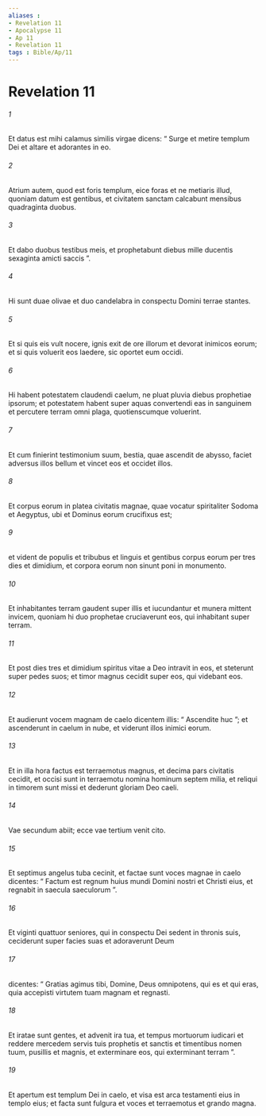 ```yaml
---
aliases : 
- Revelation 11
- Apocalypse 11
- Ap 11
- Revelation 11
tags : Bible/Ap/11
---
```


# Revelation 11

###### 1
Et datus est mihi calamus similis virgae dicens: “ Surge et metire templum Dei et altare et adorantes in eo. 
###### 2
Atrium autem, quod est foris templum, eice foras et ne metiaris illud, quoniam datum est gentibus, et civitatem sanctam calcabunt mensibus quadraginta duobus. 
###### 3
Et dabo duobus testibus meis, et prophetabunt diebus mille ducentis sexaginta amicti saccis ”. 
###### 4
Hi sunt duae olivae et duo candelabra in conspectu Domini terrae stantes. 
###### 5
Et si quis eis vult nocere, ignis exit de ore illorum et devorat inimicos eorum; et si quis voluerit eos laedere, sic oportet eum occidi. 
###### 6
Hi habent potestatem claudendi caelum, ne pluat pluvia diebus prophetiae ipsorum; et potestatem habent super aquas convertendi eas in sanguinem et percutere terram omni plaga, quotienscumque voluerint. 
###### 7
Et cum finierint testimonium suum, bestia, quae ascendit de abysso, faciet adversus illos bellum et vincet eos et occidet illos. 
###### 8
Et corpus eorum in platea civitatis magnae, quae vocatur spiritaliter Sodoma et Aegyptus, ubi et Dominus eorum crucifixus est; 
###### 9
et vident de populis et tribubus et linguis et gentibus corpus eorum per tres dies et dimidium, et corpora eorum non sinunt poni in monumento. 
###### 10
Et inhabitantes terram gaudent super illis et iucundantur et munera mittent invicem, quoniam hi duo prophetae cruciaverunt eos, qui inhabitant super terram.
###### 11
Et post dies tres et dimidium spiritus vitae a Deo intravit in eos, et steterunt super pedes suos; et timor magnus cecidit super eos, qui videbant eos. 
###### 12
Et audierunt vocem magnam de caelo dicentem illis: “ Ascendite huc ”; et ascenderunt in caelum in nube, et viderunt illos inimici eorum. 
###### 13
Et in illa hora factus est terraemotus magnus, et decima pars civitatis cecidit, et occisi sunt in terraemotu nomina hominum septem milia, et reliqui in timorem sunt missi et dederunt gloriam Deo caeli.
###### 14
Vae secundum abiit; ecce vae tertium venit cito.
###### 15
Et septimus angelus tuba cecinit, et factae sunt voces magnae in caelo dicentes: “ Factum est regnum huius mundi Domini nostri et Christi eius, et regnabit in saecula saeculorum ”.
###### 16
Et viginti quattuor seniores, qui in conspectu Dei sedent in thronis suis, ceciderunt super facies suas et adoraverunt Deum 
###### 17
dicentes: “ Gratias agimus tibi, Domine, Deus omnipotens, qui es et qui eras, quia accepisti virtutem tuam magnam et regnasti.
###### 18
Et iratae sunt gentes, et advenit ira tua, et tempus mortuorum iudicari et reddere mercedem servis tuis prophetis et sanctis et timentibus nomen tuum, pusillis et magnis, et exterminare eos, qui exterminant terram ”.
###### 19
Et apertum est templum Dei in caelo, et visa est arca testamenti eius in templo eius; et facta sunt fulgura et voces et terraemotus et grando magna.
